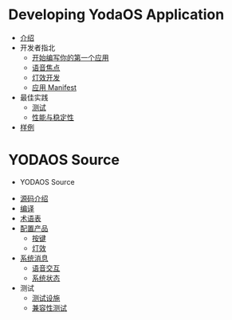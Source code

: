 # Developing YodaOS Application

- [介绍](INTRO.md)
- 开发者指北 <!-- (guidance/00-guidance.md) -->
  - [开始编写你的第一个应用](guidance/01-build-your-first-app.md)
  - [语音焦点](guidance/02-audio-focus.md)
  - [灯效开发](guidance/03-lightd.md)
  - [应用 Manifest](guidance/04-app-manifest.md)
- 最佳实践 <!-- (best-practice/00-best-practice.md) -->
  - [测试](best-practice/01-testing.md)
  <!-- - [调试](best-practice/02-debugging.md) -->
  - [性能与稳定性](best-practice/03-performance-stability.md)
- [样例](https://github.com/Rokid/yoda-samples)

# YODAOS Source

- YODAOS Source
<!-- - 编译与打包 -->
- [源码介绍](yodaos-source/00-source-tree.md)
- [编译](yodaos-source/01-compile.md)
- [术语表](yodaos-source/02-glossary.md)
- [配置产品](yodaos-source/customization/00-overview.md)
  - [按键](yodaos-source/customization/01-keyboard.md)
  - [灯效](yodaos-source/customization/02-light.md)
- [系统消息](yodaos-source/message/00-overview.md)
  - [语音交互](yodaos-source/message/01-voice-interface.md)
  - [系统状态](yodaos-source/message/02-system-states.md)
- 测试
  - [测试设施](yodaos-source/testing/test-tools-introduce.md)
  - [兼容性测试](yodaos-source/testing/unit-test-introduce.md)

